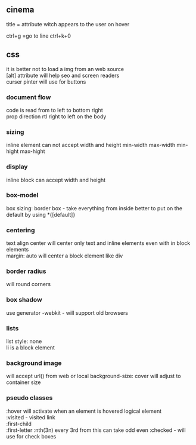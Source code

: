 ## cinema

title = attribute witch appears to the user on hover

ctrl+g =go to line
ctrl+k+0

## css

it is better not to load a img from an web source  
[alt] attribute will help seo and screen readers  
curser pinter will use for buttons

### document flow

code is read from to left to bottom right  
prop direction rtl right to left on the body

### sizing

inline element can not accept width and height
min-width max-width
min-hight max-hight

### display

inline block can accept width and height

### box-model

box sizing: border box - take everything from inside better to put on the default by using \*{[default]}

### centering

text align center will center only text and inline elements even with in block elements  
margin: auto will center a block element like div

### border radius

will round corners

### box shadow

use generator
-webkit - will support old browsers

### lists

list style: none  
li is a block element

### background image

will accept url() from web or local
background-size: cover will adjust to container size

### pseudo classes

:hover will activate when an element is hovered logical element  
:visited - visited link  
:first-child  
:first-letter
:nth(3n) every 3rd from this can take odd even
:checked - will use for check boxes
